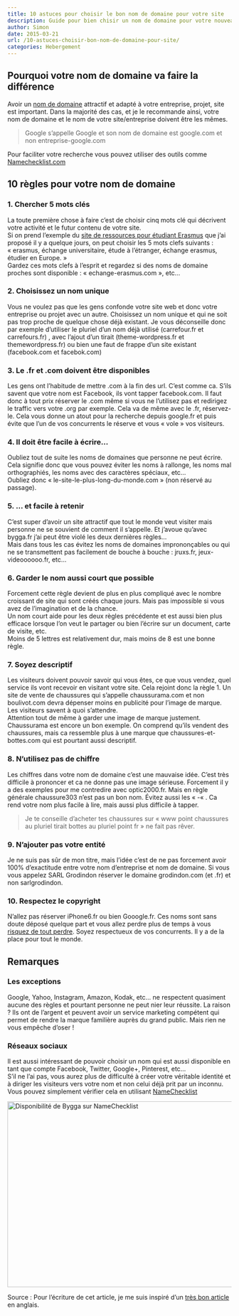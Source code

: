```yaml
---
title: 10 astuces pour choisir le bon nom de domaine pour votre site
description: Guide pour bien chisir un nom de domaine pour votre nouveau site web et ne pas se faire avoir
author: Simon
date: 2015-03-21
url: /10-astuces-choisir-bon-nom-de-domaine-pour-site/
categories: Hebergement
---
```

## Pourquoi votre nom de domaine va faire la différence

Avoir un <a href="http://economie.fgov.be/fr/entreprises/propriete_intellectuelle/noms_de_domaine/" target="_blank">nom de domaine</a> attractif et adapté à votre entreprise, projet, site est important. Dans la majorité des cas, et je le recommande ainsi, votre nom de domaine et le nom de votre site/entreprise doivent être les mêmes. 

> Google s&rsquo;appelle Google et son nom de domaine est google.com et non entreprise-google.com

Pour faciliter votre recherche vous pouvez utiliser des outils comme <a href="http://www.namechecklist.com/" target="_blank">Namechecklist.com</a>

## 10 règles pour votre nom de domaine

### 1. Chercher 5 mots clés

La toute première chose à faire c&rsquo;est de choisir cinq mots clé qui décrivent votre activité et le futur contenu de votre site.  
Si on prend l&rsquo;exemple du [site de ressources pour étudiant Erasmus][1] que j&rsquo;ai proposé il y a quelque jours, on peut choisir les 5 mots clefs suivants : &laquo;&nbsp;erasmus, échange universitaire, étude à l&rsquo;étranger, échange erasmus, étudier en Europe.&nbsp;&raquo;  
Gardez ces mots clefs à l&rsquo;esprit et regardez si des noms de domaine proches sont disponible : &laquo;&nbsp;echange-erasmus.com&nbsp;&raquo;, etc&#8230;

### 2. Choisissez un nom unique

Vous ne voulez pas que les gens confonde votre site web et donc votre entreprise ou projet avec un autre. Choisissez un nom unique et qui ne soit pas trop proche de quelque chose déjà existant. Je vous déconseille donc par exemple d&rsquo;utiliser le pluriel d&rsquo;un nom déjà utilisé (carrefour.fr et carrefours.fr) , avec l&rsquo;ajout d&rsquo;un tirait (theme-wordpress.fr et themewordpress.fr) ou bien une faut de frappe d&rsquo;un site existant (facebook.com et facebok.com)

### 3. Le .fr et .com doivent être disponibles

Les gens ont l&rsquo;habitude de mettre .com à la fin des url. C&rsquo;est comme ca. S&rsquo;ils savent que votre nom est Facebook, ils vont tapper facebook.com. Il faut donc à tout prix réserver le .com même si vous ne l&rsquo;utilisez pas et redirigez le traffic vers votre .org par exemple. Cela va de même avec le .fr, réservez-le. Cela vous donne un atout pour la recherche depuis google.fr et puis évite que l&rsquo;un de vos concurrents le réserve et vous &laquo;&nbsp;vole&nbsp;&raquo; vos visiteurs.

### 4. Il doit être facile à écrire&#8230;

Oubliez tout de suite les noms de domaines que personne ne peut écrire. Cela signifie donc que vous pouvez éviter les noms à rallonge, les noms mal orthographiés, les noms avec des caractères spéciaux, etc&#8230;  
Oubliez donc &laquo;&nbsp;le-site-le-plus-long-du-monde.com&nbsp;&raquo; (non réservé au passage). 

### 5. &#8230; et facile à retenir

C&rsquo;est super d&rsquo;avoir un site attractif que tout le monde veut visiter mais personne ne se souvient de comment il s&rsquo;appelle. Et j&rsquo;avoue qu&rsquo;avec bygga.fr j&rsquo;ai peut être violé les deux dernières règles&#8230;  
Mais dans tous les cas évitez les noms de domaines imprononçables ou qui ne se transmettent pas facilement de bouche à bouche : jruxs.fr, jeux-videoooooo.fr, etc&#8230;

### 6. Garder le nom aussi court que possible

Forcement cette règle devient de plus en plus compliqué avec le nombre croissant de site qui sont créés chaque jours. Mais pas impossible si vous avez de l&rsquo;imagination et de la chance.  
Un nom court aide pour les deux règles précédente et est aussi bien plus efficace lorsque l&rsquo;on veut le partager ou bien l&rsquo;écrire sur un document, carte de visite, etc.  
Moins de 5 lettres est relativement dur, mais moins de 8 est une bonne règle.

### 7. Soyez descriptif

Les visiteurs doivent pouvoir savoir qui vous êtes, ce que vous vendez, quel service ils vont recevoir en visitant votre site. Cela rejoint donc la règle 1. Un site de vente de chaussures qui s&rsquo;appelle chaussurama.com et non boulivot.com devra dépenser moins en publicité pour l&rsquo;image de marque. Les visiteurs savent à quoi s&rsquo;attendre.  
Attention tout de même à garder une image de marque justement. Chaussurama est encore un bon exemple. On comprend qu&rsquo;ils vendent des chaussures, mais ca ressemble plus à une marque que chaussures-et-bottes.com qui est pourtant aussi descriptif.

### 8. N&rsquo;utilisez pas de chiffre

Les chiffres dans votre nom de domaine c&rsquo;est une mauvaise idée. C&rsquo;est très difficile à prononcer et ca ne donne pas une image sérieuse. Forcement il y a des exemples pour me contredire avec optic2000.fr. Mais en règle générale chaussure303 n&rsquo;est pas un bon nom. Évitez aussi les &laquo;&nbsp;-&laquo;&nbsp;. Ca rend votre nom plus facile à lire, mais aussi plus difficile à tapper. 

> Je te conseille d&rsquo;acheter tes chaussures sur &laquo;&nbsp;www point chaussures au pluriel tirait bottes au pluriel point fr&nbsp;&raquo; ne fait pas rêver.

### 9. N&rsquo;ajouter pas votre entité

Je ne suis pas sûr de mon titre, mais l&rsquo;idée c&rsquo;est de ne pas forcement avoir 100% d&rsquo;exactitude entre votre nom d&rsquo;entreprise et nom de domaine. Si vous vous appelez SARL Grodindon réserver le domaine grodindon.com (et .fr) et non sarlgrodindon. 

### 10. Respectez le copyright

N&rsquo;allez pas réserver iPhone6.fr ou bien Gooogle.fr. Ces noms sont sans doute déposé quelque part et vous allez perdre plus de temps à vous <a href="http://belgium-iphone.lesoir.be/2012/05/07/apple-souhaite-recuperer-le-nom-de-domaine-iphone5-com/" target="_blank">risquez de tout perdre</a>. Soyez respectueux de vos concurrents. Il y a de la place pour tout le monde.

## Remarques

### Les exceptions</h2> 

Google, Yahoo, Instagram, Amazon, Kodak, etc&#8230; ne respectent quasiment aucune des règles et pourtant personne ne peut nier leur réussite. La raison ? Ils ont de l&rsquo;argent et peuvent avoir un service marketing compétent qui permet de rendre la marque familière auprès du grand public. Mais rien ne vous empêche d&rsquo;oser !

### Réseaux sociaux

Il est aussi intéressant de pouvoir choisir un nom qui est aussi disponible en tant que compte Facebook, Twitter, Google+, Pinterest, etc&#8230;  
S&rsquo;il ne l&rsquo;ai pas, vous aurez plus de difficulté à créer votre véritable identité et à diriger les visiteurs vers votre nom et non celui déjà prit par un inconnu.  
Vous pouvez simplement vérifier cela en utilisant <a href="http://www.namechecklist.com/" title="NameChecklist" target="_blank">NameChecklist</a>  

<img src="http://www.bygga.fr/wp-content/uploads/2013/02/bygga-nomdedomaine.jpg" alt="Disponibilité de Bygga sur NameChecklist" width="600" height="418" class="size-full wp-image-698" />


Source : Pour l&rsquo;écriture de cet article, je me suis inspiré d&rsquo;un <a href="http://www.seomoz.org/blog/how-to-choose-the-right-domain-name" title="Choisir le bon nom de domaine" target="_blank">très bon article</a> en anglais.

[1]: http://www.bygga.fr/idee-de-site-web-ressources-sur-erasmus-pour-etudiants/ "[Idée de site web] Ressources sur Erasmus pour étudiants"